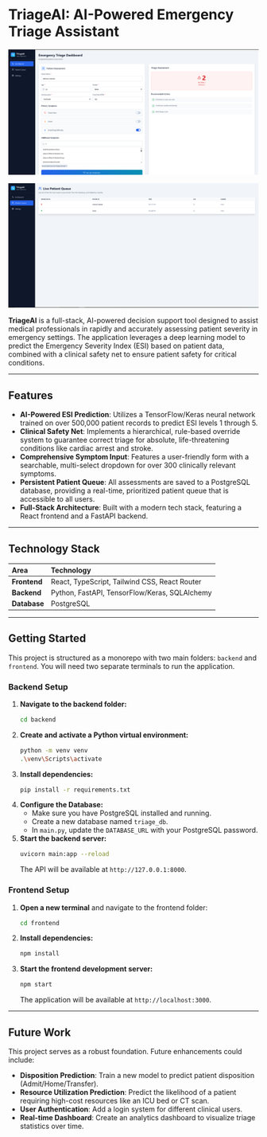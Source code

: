 # TriageAI: AI-Powered Emergency Triage Assistant

![TriageAI Screenshot](https://github.com/AtharvaVichare/TriageAI/blob/main/Capture.PNG)


![TriageAI Screenshot](https://github.com/AtharvaVichare/TriageAI/blob/main/Capture1.PNG)


**TriageAI** is a full-stack, AI-powered decision support tool designed to assist medical professionals in rapidly and accurately assessing patient severity in emergency settings. The application leverages a deep learning model to predict the Emergency Severity Index (ESI) based on patient data, combined with a clinical safety net to ensure patient safety for critical conditions.

---

## Features

- **AI-Powered ESI Prediction**: Utilizes a TensorFlow/Keras neural network trained on over 500,000 patient records to predict ESI levels 1 through 5.
- **Clinical Safety Net**: Implements a hierarchical, rule-based override system to guarantee correct triage for absolute, life-threatening conditions like cardiac arrest and stroke.
- **Comprehensive Symptom Input**: Features a user-friendly form with a searchable, multi-select dropdown for over 300 clinically relevant symptoms.
- **Persistent Patient Queue**: All assessments are saved to a PostgreSQL database, providing a real-time, prioritized patient queue that is accessible to all users.
- **Full-Stack Architecture**: Built with a modern tech stack, featuring a React frontend and a FastAPI backend.

---

## Technology Stack

| Area       | Technology                                    |
| :--------- | :-------------------------------------------- |
| **Frontend** | React, TypeScript, Tailwind CSS, React Router |
| **Backend** | Python, FastAPI, TensorFlow/Keras, SQLAlchemy |
| **Database** | PostgreSQL                                    |

---

## Getting Started

This project is structured as a monorepo with two main folders: `backend` and `frontend`. You will need two separate terminals to run the application.

### Backend Setup

1.  **Navigate to the backend folder:**
    ```bash
    cd backend
    ```
2.  **Create and activate a Python virtual environment:**
    ```bash
    python -m venv venv
    .\venv\Scripts\activate
    ```
3.  **Install dependencies:**
    ```bash
    pip install -r requirements.txt
    ```
4.  **Configure the Database:**
    - Make sure you have PostgreSQL installed and running.
    - Create a new database named `triage_db`.
    - In `main.py`, update the `DATABASE_URL` with your PostgreSQL password.
5.  **Start the backend server:**
    ```bash
    uvicorn main:app --reload
    ```
    The API will be available at `http://127.0.0.1:8000`.

### Frontend Setup

1.  **Open a new terminal** and navigate to the frontend folder:
    ```bash
    cd frontend
    ```
2.  **Install dependencies:**
    ```bash
    npm install
    ```
3.  **Start the frontend development server:**
    ```bash
    npm start
    ```
    The application will be available at `http://localhost:3000`.

---

## Future Work

This project serves as a robust foundation. Future enhancements could include:

- **Disposition Prediction**: Train a new model to predict patient disposition (Admit/Home/Transfer).
- **Resource Utilization Prediction**: Predict the likelihood of a patient requiring high-cost resources like an ICU bed or CT scan.
- **User Authentication**: Add a login system for different clinical users.
- **Real-time Dashboard**: Create an analytics dashboard to visualize triage statistics over time.
